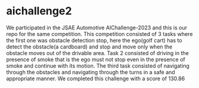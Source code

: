# aichallenge2
We participated in the JSAE Automotive AIChallenge-2023 and this is our repo for the same competition. 
This competition consisted of 3 tasks where the first one was obstacle detection stop, here the ego(golf cart) has to detect the obstacle(a cardboard) and stop and move only when the obstacle moves out of the drivable area. 
Task 2 consisted of driving in the presence of smoke that is the ego must not stop even in the presence of smoke and continue with its motion.
The third task consisted of navigating through the obstacles and navigating through the turns in a safe and appropriate manner. We completed this challenge with a score of 130.86

